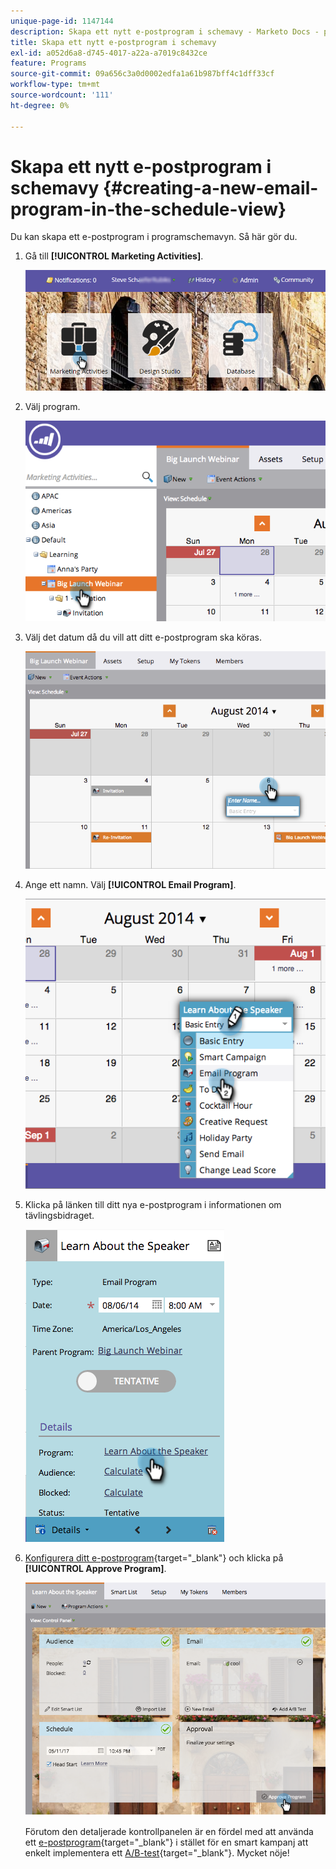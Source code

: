 ```yaml
---
unique-page-id: 1147144
description: Skapa ett nytt e-postprogram i schemavy - Marketo Docs - produktdokumentation
title: Skapa ett nytt e-postprogram i schemavy
exl-id: a052d6a8-d745-4017-a22a-a7019c8432ce
feature: Programs
source-git-commit: 09a656c3a0d0002edfa1a61b987bff4c1dff33cf
workflow-type: tm+mt
source-wordcount: '111'
ht-degree: 0%

---
```


# Skapa ett nytt e-postprogram i schemavy {#creating-a-new-email-program-in-the-schedule-view}

Du kan skapa ett e-postprogram i programschemavyn. Så här gör du.

1. Gå till **[!UICONTROL Marketing Activities]**.

   ![](assets/login-marketing-activities-2.png)

1. Välj program.

   ![](assets/image2014-9-23-15-3a34-3a11.png)

1. Välj det datum då du vill att ditt e-postprogram ska köras.

   ![](assets/image2014-9-23-15-3a35-3a16.png)

1. Ange ett namn. Välj **[!UICONTROL Email Program]**.

   ![](assets/image2014-9-23-15-3a35-3a32.png)

1. Klicka på länken till ditt nya e-postprogram i informationen om tävlingsbidraget.

   ![](assets/image2014-9-23-15-3a35-3a42.png)

1. [Konfigurera ditt e-postprogram](/help/marketo/product-docs/email-marketing/email-programs/creating-an-email-program/create-an-email-program.md){target="_blank"} och klicka på **[!UICONTROL Approve Program]**.

   ![](assets/learnaboutthespeaker.png)

   Förutom den detaljerade kontrollpanelen är en fördel med att använda ett [e-postprogram](/help/marketo/product-docs/email-marketing/email-programs/creating-an-email-program/understanding-email-programs.md){target="_blank"} i stället för en smart kampanj att enkelt implementera ett [A/B-test](/help/marketo/product-docs/email-marketing/email-programs/email-program-actions/email-test-a-b-test/add-an-a-b-test.md){target="_blank"}. Mycket nöje!
